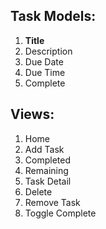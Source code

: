## Task Models:
   1. **Title**
   2. Description
   3. Due Date
   4. Due Time
   5. Complete

## Views:
 1. Home
 2. Add Task
 3. Completed
 4. Remaining
 5. Task Detail
 6. Delete
 7. Remove Task
 8. Toggle  Complete